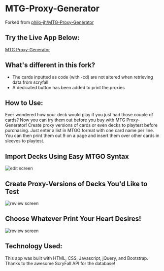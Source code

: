 # MTG-Proxy-Generator
Forked from [philo-jh/MTG-Proxy-Generator](https://github.com/philo-jh/MTG-Proxy-Generator)
## Try the Live App Below:
[MTG Proxy-Generator](https://evinReynaud.github.io/MTG-Proxy-Generator/)
## What's different in this fork?
 - The cards inputted as code (with -cd) are not altered when retrieving data from scryfall
 - A dedicated button has been added to print the proxies
## How to Use:
Ever wondered how your deck would play if you just had those couple of cards? Now you can try them out before you buy with MTG Proxy-Generator! Create proxy versions of cards or even decks to playtest before purchasing. Just enter a list in MTGO format with one card name per line. You can then print them out 9 on a page and insert them over other cards in sleeves to playtest.
## Import Decks Using Easy MTGO Syntax
![edit screen](Screenshots/3.png)
## Create Proxy-Versions of Decks You'd Like to Test
![review screen](Screenshots/1.png)
## Choose Whatever Print Your Heart Desires!
![review screen](Screenshots/2.png)
## Technology Used:
This app was built with HTML, CSS, Javascript, jQuery, and Bootstrap. Thanks to the awesome ScryFall API for the database!
